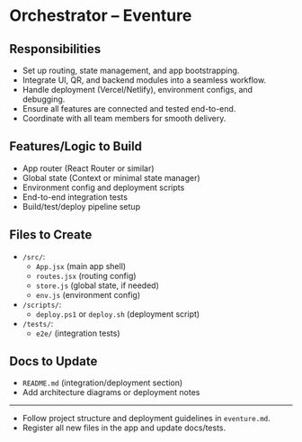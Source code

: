 # Orchestrator – Eventure

## Responsibilities

- Set up routing, state management, and app bootstrapping.
- Integrate UI, QR, and backend modules into a seamless workflow.
- Handle deployment (Vercel/Netlify), environment configs, and debugging.
- Ensure all features are connected and tested end-to-end.
- Coordinate with all team members for smooth delivery.

## Features/Logic to Build

- App router (React Router or similar)
- Global state (Context or minimal state manager)
- Environment config and deployment scripts
- End-to-end integration tests
- Build/test/deploy pipeline setup

## Files to Create

- `/src/`:
  - `App.jsx` (main app shell)
  - `routes.jsx` (routing config)
  - `store.js` (global state, if needed)
  - `env.js` (environment config)
- `/scripts/`:
  - `deploy.ps1` or `deploy.sh` (deployment script)
- `/tests/`:
  - `e2e/` (integration tests)

## Docs to Update

- `README.md` (integration/deployment section)
- Add architecture diagrams or deployment notes

---

- Follow project structure and deployment guidelines in `eventure.md`.
- Register all new files in the app and update docs/tests.
